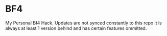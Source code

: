 BF4
===
My Personal Bf4 Hack. Updates are not synced constantly to this repo it is always at least 1 version behind and has certain features ommitted.
